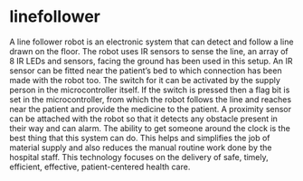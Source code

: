 # linefollower
A line follower robot is an electronic system that can detect and follow a line drawn on the floor. The robot uses IR sensors to sense the line, an array of 8 IR LEDs and sensors, facing the ground has been used in this setup. An IR sensor can be fitted near the patient’s bed to which connection has been made with the robot too. The switch for it can be activated by the supply person in the microcontroller itself. If the switch is pressed then a flag bit is set in the microcontroller, from which the robot follows the line and reaches near the patient and provide the medicine to the patient. A proximity sensor can be attached with the robot so that it detects any obstacle present in their way and can alarm. The ability to get someone around the clock is the best thing that this system can do. This helps and simplifies the job of material supply and also reduces the manual routine work done by the hospital staff. This technology focuses on the delivery of safe, timely, efficient, effective, patient-centered health care.

